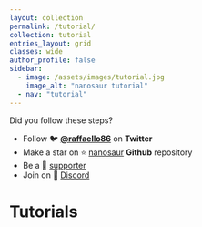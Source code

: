 ```yaml
---
layout: collection
permalink: /tutorial/
collection: tutorial
entries_layout: grid
classes: wide
author_profile: false
sidebar:
  - image: /assets/images/tutorial.jpg
    image_alt: "nanosaur tutorial"
  - nav: "tutorial"
---
```


Did you follow these steps?
* Follow :bird: [**@raffaello86**](https://twitter.com/raffaello86) on **Twitter**
* Make a star on :star: [nanosaur](https://github.com/rnanosaur/nanosaur) **Github** repository
* Be a :sparkling_heart: [supporter](https://github.com/sponsors/rbonghi)
* Join on :robot: [Discord](https://discord.gg/NSrC52P5mw)

# Tutorials
